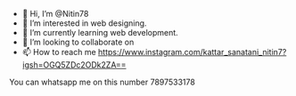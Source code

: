 - 👋 Hi, I’m @Nitin78
- 👀 I’m interested in web designing.
- 🌱 I’m currently learning web development.
- 💞️ I’m looking to collaborate on
- 📫 How to reach me https://www.instagram.com/kattar_sanatani_nitin7?igsh=OGQ5ZDc2ODk2ZA==

<!---
Nitin78/Nitin78 is a ✨ special ✨ repository because its `README.md` (this file) appears on your GitHub profile.
You can click the Preview link to take a look at your changes.
--->
You can whatsapp me on this number 7897533178
